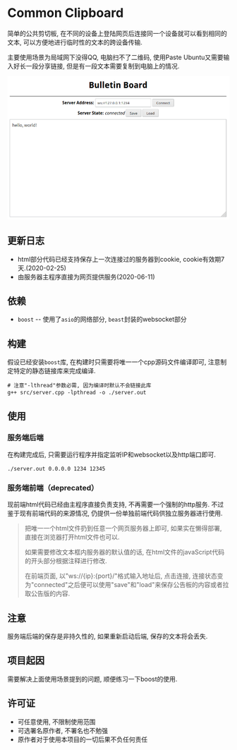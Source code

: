 # Common Clipboard

简单的公共剪切板, 在不同的设备上登陆网页后连接同一个设备就可以看到相同的文本, 可以方便地进行临时性的文本的跨设备传输.

主要使用场景为局域网下没得QQ, 电脑扫不了二维码, 使用Paste Ubuntu又需要输入好长一段分享链接, 但是有一段文本需要复制到电脑上的情况.

![前端截图](/img/ScreenShot.png)

## 更新日志

- html部分代码已经支持保存上一次连接过的服务器到cookie, cookie有效期7天.(2020-02-25)
- 由服务器主程序直接为网页提供服务(2020-06-11)

## 依赖

- `boost` -- 使用了`asio`的网络部分, `beast`封装的websocket部分

## 构建

假设已经安装`boost`库, 在构建时只需要将唯一一个cpp源码文件编译即可, 注意制定特定的静态链接库来完成编译.

```
# 注意"-lthread"参数必需, 因为编译时默认不会链接此库
g++ src/server.cpp -lpthread -o ./server.out
```

## 使用

### 服务端后端

在构建完成后, 只需要运行程序并指定监听IP和websocket以及http端口即可.

```
./server.out 0.0.0.0 1234 12345
```

### 服务端前端（deprecated）

现前端html代码已经由主程序直接负责支持, 不再需要一个强制的http服务. 不过鉴于现有前端代码的来源情况, 仍提供一份单独前端代码供独立服务器进行使用.

> 把唯一一个html文件扔到任意一个网页服务器上即可, 如果实在懒得部署, 直接在浏览器打开html文件也可以.
> 
> 如果需要修改文本框内服务器的默认值的话, 在html文件的javaScript代码的开头部分根据注释进行修改.
> 
> 在前端页面, 以"ws://{ip}:{port}/"格式输入地址后, 点击连接, 连接状态变为"connected"之后便可以使用"save"和"load"来保存公告板的内容或者拉取公告版的内容.

## 注意

服务端后端的保存是非持久性的, 如果重新启动后端, 保存的文本将会丢失.

## 项目起因

需要解决上面使用场景提到的问题, 顺便练习一下boost的使用.

## 许可证

- 可任意使用, 不限制使用范围
- 可选署名原作者, 不署名也不勉强
- 原作者对于使用本项目的一切后果不负任何责任
